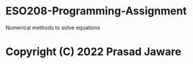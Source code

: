 # ESO208-Programming-Assignment
Numerical methods to solve equations 
# Copyright (C) 2022 Prasad Jaware
